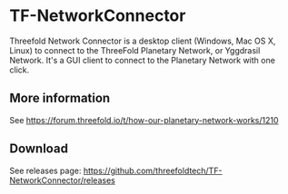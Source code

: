 # TF-NetworkConnector
Threefold Network Connector is a desktop client (Windows, Mac OS X, Linux) to connect to the ThreeFold Planetary Network, or Yggdrasil Network. It's a GUI client to connect to the Planetary Network with one click.


## More information
See https://forum.threefold.io/t/how-our-planetary-network-works/1210

## Download 
See releases page: https://github.com/threefoldtech/TF-NetworkConnector/releases
